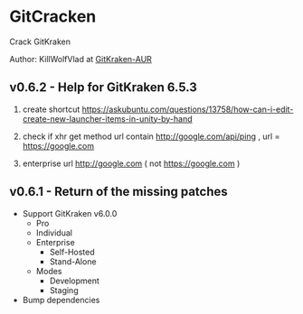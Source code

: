 # GitCracken
Crack GitKraken

Author: KillWolfVlad at [GitKraken-AUR](https://github.com/KillWolfVlad/GitKraken-AUR)

## v0.6.2 - Help for GitKraken 6.5.3
1. create shortcut https://askubuntu.com/questions/13758/how-can-i-edit-create-new-launcher-items-in-unity-by-hand

3. check if xhr get method url contain http://google.com/api/ping , url = https://google.com

2. enterprise url http://google.com ( not https://google.com )

## v0.6.1 - Return of the missing patches

- Support GitKraken v6.0.0
  - Pro
  - Individual
  - Enterprise
    - Self-Hosted
    - Stand-Alone
  - Modes
    - Development
    - Staging
- Bump dependencies
